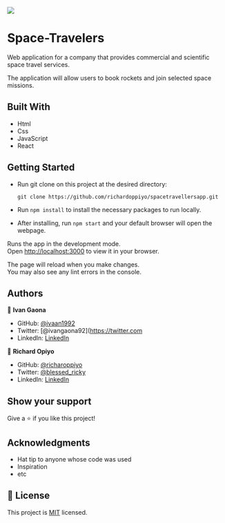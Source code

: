 ![](https://img.shields.io/badge/Microverse-blueviolet)
# Space-Travelers

Web application for a company that provides commercial and scientific space travel services. 

The application will allow users to book rockets and join selected space missions.


<!-- 
## Screenshot
![rockets.png](./src/images/rockets.png) -->
## Built With

- Html
- Css
- JavaScript
- React
 

## Getting Started 

- Run git clone on this project at the desired directory:
     ```
    git clone https://github.com/richardoppiyo/spacetravellersapp.git
     ```
- Run `npm install` to install the necessary packages to run locally.

- After installing, run `npm start` and your default browser will open the webpage. 


Runs the app in the development mode.\
Open [http://localhost:3000](http://localhost:3000) to view it in your browser.

The page will reload when you make changes.\
You may also see any lint errors in the console.

## Authors

👤 **Ivan Gaona**

- GitHub: [@ivaan1992](https://github.com/ivaan1992)
- Twitter: [@ivangaona92](https://twitter.com
- LinkedIn: [LinkedIn](https://www.linkedin.com/in/ivan-linares-gaona/)


👤 **Richard Opiyo**

- GitHub: [@richaroppiyo](https://github.com/richardoppiyo)
- Twitter: [@blessed_ricky](https://twitter.com/blessed_ricky)
- LinkedIn: [LinkedIn](https://www.linkedin.com/in/richardoppiyo/)

## Show your support

Give a ⭐️ if you like this project!

## Acknowledgments

- Hat tip to anyone whose code was used
- Inspiration
- etc

## 📝 License

This project is [MIT](./MIT.md) licensed.
